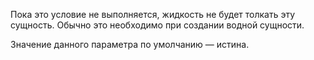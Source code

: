 Пока это условие не выполняется, жидкость не будет толкать эту сущность. Обычно это необходимо при создании водной сущности.

Значение данного параметра по умолчанию — истина.